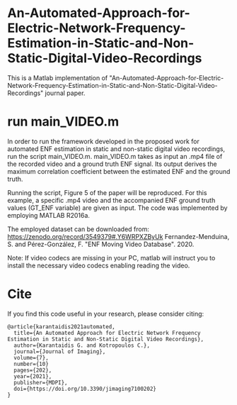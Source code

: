 # An-Automated-Approach-for-Electric-Network-Frequency-Estimation-in-Static-and-Non-Static-Digital-Video-Recordings
This is a Matlab implementation of "An-Automated-Approach-for-Electric-Network-Frequency-Estimation-in-Static-and-Non-Static-Digital-Video-Recordings" journal paper.

# run main_VIDEO.m

In order to run the framework developed in the proposed work for automated ENF estimation in static and non-static digital video recordings, run the script main_VIDEO.m. main_VIDEO.m takes as input an .mp4 file of the recorded video and a ground truth ENF signal. Its output derives the maximum correlation coefficient between the estimated ENF and the ground truth.

Running the script, Figure 5 of the paper will be reproduced. For this example, a specific .mp4 video and the accompanied ENF ground truth values (GT_ENF variable) are given as input. The code was implemented by employing MATLAB R2016a.

The employed dataset can be downloaded from: https://zenodo.org/record/3549379#.Y6WRPXZByUk
Fernandez-Menduina, S. and Pérez-González, F. "ENF Moving Video Database". 2020.

Note: If video codecs are missing in your PC, matlab will instruct you to install the necessary video codecs enabling reading the video.

# Cite
If you find this code useful in your research, please consider citing:
```
@article{karantaidis2021automated,
  title={An Automated Approach for Electric Network Frequency Estimation in Static and Non-Static Digital Video Recordings},
  author={Karantaidis G. and Kotropoulos C.},
  journal={Journal of Imaging},
  volume={7},
  number={10}
  pages={202},
  year={2021},
  publisher={MDPI},
  doi={https://doi.org/10.3390/jimaging7100202}
}
